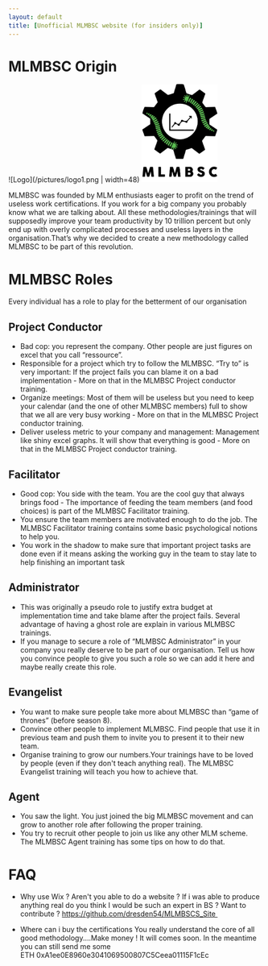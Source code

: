 ```yaml
---
layout: default
title: [Unofficial MLMBSC website (for insiders only)]
---
```


# MLMBSC Origin

![Logo](/pictures/logo1.png | width=48)
<img src="/pictures/logo1.png" width="30%">

MLMBSC was founded by MLM enthusiasts eager to profit on the trend of useless work certifications. If you work for a big company you probably know what we are talking about. All these methodologies/trainings that will supposedly improve your team productivity by 10 trillion percent but only end up with overly complicated processes and useless layers in the organisation.That’s why we decided to create a new methodology called MLMBSC to be part of this revolution.

# MLMBSC Roles

Every individual has a role to play for the betterment of our organisation
## Project Conductor
* Bad cop: you represent the company. Other people are just figures on excel that you call “ressource”.
* Responsible for a project which try to follow the MLMBSC. “Try to” is very important: If the project fails you can blame it on a bad implementation - More on that in the MLMBSC Project conductor training. 
* Organize meetings: Most of them will be useless but you need to keep your calendar (and the one of other MLMBSC members) full to show that we all are very busy working - More on that in the MLMBSC Project conductor training.
* Deliver useless metric to your company and management: Management like shiny excel graphs. It will show that everything is good -  More on that in the MLMBSC Project conductor training.

## Facilitator
* Good cop: You side with the team. You are the cool guy that always brings food - The importance of feeding the team members (and food choices) is part of the MLMBSC Facilitator training.
* You ensure the team members are motivated enough to do the job. The MLMBSC Facilitator training contains some basic psychological notions to help you.
* You work in the shadow to make sure that important project tasks are done even if it means asking the working guy in the team to stay late to help finishing  an important task

## Administrator
* This was originally a pseudo role to justify extra budget at implementation time and take blame after the project fails. Several advantage of having a ghost role are explain in various MLMBSC trainings.
* If you manage to secure a role of “MLMBSC Administrator” in your company you really deserve to be part of our organisation. Tell us how you convince people to give you such a role so we can add it here and maybe really create this role.

## Evangelist
* You want to make sure people take more about MLMBSC than “game of thrones” (before season 8).
* Convince other people to implement MLMBSC. Find people that use it in previous team and push them to invite you to present it to their new team.
* Organise training to grow our numbers.Your trainings have to be loved by people (even if they don't teach anything real). The MLMBSC Evangelist training will teach you how to achieve that.

## Agent
* You saw the light. You just joined the big MLMBSC movement and can grow to another role after following the proper training.
* You try to recruit other people to join us like any other MLM scheme. The MLMBSC Agent training has some tips on how to do that.


# FAQ

* Why use Wix ? Aren't you able to do a website ?
​If i was able to produce anything real do you think I would be such an expert in BS ? Want to contribute ? https://github.com/dresden54/MLMBSCS_Site 

* Where can i buy the certifications
You really understand the core of all good methodology....Make money ! It will comes soon. In the meantime you can still send me some ETH 0xA1ee0E8960e3041069500807C5Ceea01115F1cEc
